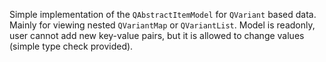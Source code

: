Simple implementation of the `QAbstractItemModel` for `QVariant` based data.
Mainly for viewing nested `QVariantMap` or `QVariantList`.
Model is readonly, user cannot add new key-value pairs, but it is allowed to change values (simple type check provided).
